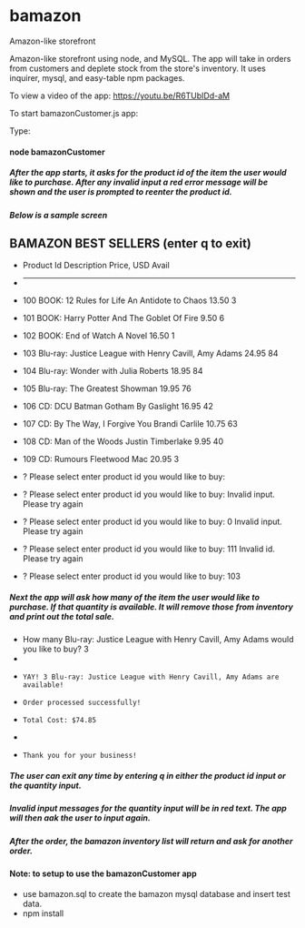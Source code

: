 # bamazon
Amazon-like storefront 

Amazon-like storefront using node, and MySQL. The app will take in orders from customers and deplete stock from the store's inventory.
It uses inquirer, mysql, and easy-table npm packages.

To view a video of the app:
https://youtu.be/R6TUbIDd-aM 

To start bamazonCustomer.js app:

Type:
#### node bamazonCustomer

##### After the app starts, it asks for the product id of the item the user would like to purchase. After any invalid input a red error message will be shown and the user is prompted to reenter the product id.

##### Below is a sample screen


   ##     BAMAZON BEST SELLERS        (enter q to exit)

* Product Id  Description                                            Price, USD  Avail
* ----------  -----------------------------------------------------  ----------  -----
* 100         BOOK:    12 Rules for Life An Antidote to Chaos             13.50  3
* 101         BOOK:    Harry Potter And The Goblet Of Fire                 9.50  6
* 102         BOOK:    End of Watch A Novel                               16.50  1
* 103         Blu-ray: Justice League with Henry Cavill, Amy Adams        24.95  84
* 104         Blu-ray: Wonder with Julia Roberts                          18.95  84
* 105         Blu-ray: The Greatest Showman                               19.95  76
* 106         CD:      DCU Batman Gotham By Gaslight                      16.95  42
* 107         CD:      By The Way, I Forgive You Brandi Carlile           10.75  63
* 108         CD:      Man of the Woods Justin Timberlake                  9.95  40
* 109         CD:      Rumours Fleetwood Mac                              20.95  3

* ?   Please select enter product id you would like to buy: 


* ?   Please select enter product id you would like to buy:    Invalid input. Please try again
* ?   Please select enter product id you would like to buy:  0  Invalid input. Please try again
* ?   Please select enter product id you would like to buy:  111  Invalid id. Please try again
* ?   Please select enter product id you would like to buy:  103


##### Next the app will ask how many of the item the user would like to purchase. If that quantity is available. It will remove those from inventory and print out the total sale.

*   How many Blu-ray: Justice League with Henry Cavill, Amy Adams would you like to buy? 3
* 
*     YAY! 3 Blu-ray: Justice League with Henry Cavill, Amy Adams are available!
*     Order processed successfully!
*     Total Cost: $74.85
* 
*     Thank you for your business!

##### The user can exit any time by entering q in either the product id input or the quantity input. 

##### Invalid input messages for the quantity input will be in red text. The app will then aak the user to input again.

##### After the order, the bamazon inventory list will return and ask for another order.


#### Note: to setup to use the bamazonCustomer app
 * use bamazon.sql to create the bamazon mysql database and insert test data.
 * npm install






